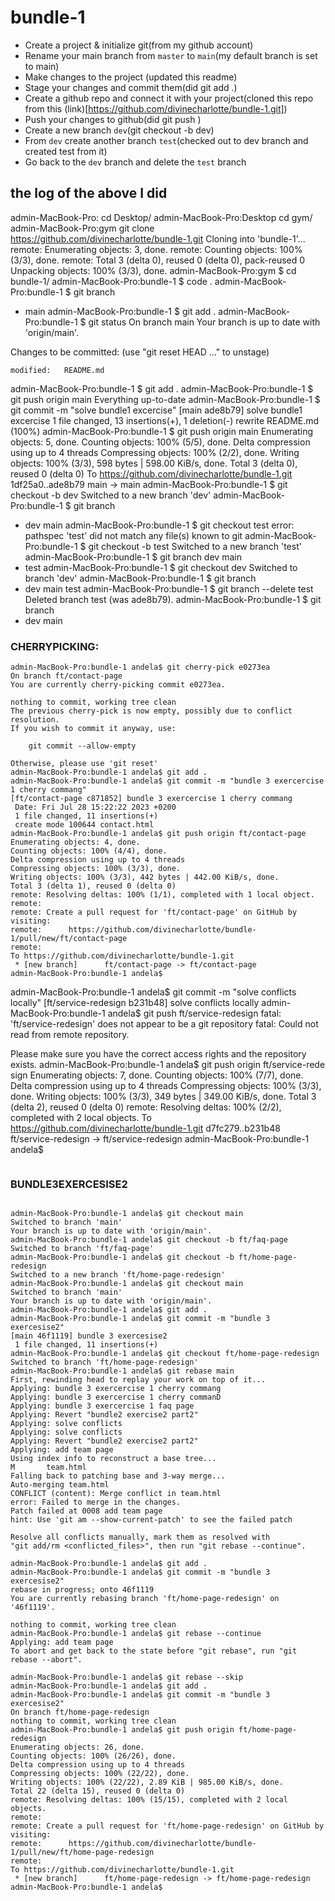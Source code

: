 # bundle-1

- Create a project & initialize git(from my github account)
- Rename your main branch from `master` to `main`(my default branch is set to main)
- Make changes to the project (updated this readme)
- Stage your changes and commit them(did git add .)
- Create a github repo and connect it with your project(cloned this repo from this (link)[https://github.com/divinecharlotte/bundle-1.git])
- Push your changes to github(did git push )
- Create a new branch `dev`(git checkout -b dev)
- From `dev` create another branch `test`(checked out to dev branch and created test from it)
- Go back to the `dev` branch and delete the `test` branch

## the log of the above I did

admin-MacBook-Pro: cd Desktop/
admin-MacBook-Pro:Desktop cd gym/
admin-MacBook-Pro:gym git clone https://github.com/divinecharlotte/bundle-1.git
Cloning into 'bundle-1'...
remote: Enumerating objects: 3, done.
remote: Counting objects: 100% (3/3), done.
remote: Total 3 (delta 0), reused 0 (delta 0), pack-reused 0
Unpacking objects: 100% (3/3), done.
admin-MacBook-Pro:gym $ cd bundle-1/
admin-MacBook-Pro:bundle-1 $ code .
admin-MacBook-Pro:bundle-1 $ git branch

- main
  admin-MacBook-Pro:bundle-1 $ git add .
  admin-MacBook-Pro:bundle-1 $ git status
  On branch main
  Your branch is up to date with 'origin/main'.

Changes to be committed:
(use "git reset HEAD <file>..." to unstage)

    modified:   README.md

admin-MacBook-Pro:bundle-1 $ git add .
admin-MacBook-Pro:bundle-1 $ git push origin main
Everything up-to-date
admin-MacBook-Pro:bundle-1 $ git commit -m "solve bundle1 excercise"
[main ade8b79] solve bundle1 excercise
1 file changed, 13 insertions(+), 1 deletion(-)
rewrite README.md (100%)
admin-MacBook-Pro:bundle-1 $ git push origin main
Enumerating objects: 5, done.
Counting objects: 100% (5/5), done.
Delta compression using up to 4 threads
Compressing objects: 100% (2/2), done.
Writing objects: 100% (3/3), 598 bytes | 598.00 KiB/s, done.
Total 3 (delta 0), reused 0 (delta 0)
To https://github.com/divinecharlotte/bundle-1.git
1df25a0..ade8b79 main -> main
admin-MacBook-Pro:bundle-1 $ git checkout -b dev
Switched to a new branch 'dev'
admin-MacBook-Pro:bundle-1 $ git branch

- dev
  main
  admin-MacBook-Pro:bundle-1 $ git checkout test
  error: pathspec 'test' did not match any file(s) known to git
  admin-MacBook-Pro:bundle-1 $ git checkout -b test
  Switched to a new branch 'test'
  admin-MacBook-Pro:bundle-1 $ git branch
  dev
  main
- test
  admin-MacBook-Pro:bundle-1 $ git checkout dev
  Switched to branch 'dev'
  admin-MacBook-Pro:bundle-1 $ git branch
- dev
  main
  test
  admin-MacBook-Pro:bundle-1 $ git branch --delete test
  Deleted branch test (was ade8b79).
  admin-MacBook-Pro:bundle-1 $ git branch
- dev
  main

### CHERRYPICKING:

```
admin-MacBook-Pro:bundle-1 andela$ git cherry-pick e0273ea
On branch ft/contact-page
You are currently cherry-picking commit e0273ea.

nothing to commit, working tree clean
The previous cherry-pick is now empty, possibly due to conflict resolution.
If you wish to commit it anyway, use:

    git commit --allow-empty

Otherwise, please use 'git reset'
admin-MacBook-Pro:bundle-1 andela$ git add .
admin-MacBook-Pro:bundle-1 andela$ git commit -m "bundle 3 exercercise 1 cherry commang"
[ft/contact-page c871852] bundle 3 exercercise 1 cherry commang
 Date: Fri Jul 28 15:22:22 2023 +0200
 1 file changed, 11 insertions(+)
 create mode 100644 contact.html
admin-MacBook-Pro:bundle-1 andela$ git push origin ft/contact-page
Enumerating objects: 4, done.
Counting objects: 100% (4/4), done.
Delta compression using up to 4 threads
Compressing objects: 100% (3/3), done.
Writing objects: 100% (3/3), 442 bytes | 442.00 KiB/s, done.
Total 3 (delta 1), reused 0 (delta 0)
remote: Resolving deltas: 100% (1/1), completed with 1 local object.
remote:
remote: Create a pull request for 'ft/contact-page' on GitHub by visiting:
remote:      https://github.com/divinecharlotte/bundle-1/pull/new/ft/contact-page
remote:
To https://github.com/divinecharlotte/bundle-1.git
 * [new branch]      ft/contact-page -> ft/contact-page
admin-MacBook-Pro:bundle-1 andela$
```

admin-MacBook-Pro:bundle-1 andela$ git commit -m "solve conflicts locally"
[ft/service-redesign b231b48] solve conflicts locally
admin-MacBook-Pro:bundle-1 andela$ git push ft/service-redesign
fatal: 'ft/service-redesign' does not appear to be a git repository
fatal: Could not read from remote repository.

Please make sure you have the correct access rights
and the repository exists.
admin-MacBook-Pro:bundle-1 andela$ git push origin ft/service-rede
sign
Enumerating objects: 7, done.
Counting objects: 100% (7/7), done.
Delta compression using up to 4 threads
Compressing objects: 100% (3/3), done.
Writing objects: 100% (3/3), 349 bytes | 349.00 KiB/s, done.
Total 3 (delta 2), reused 0 (delta 0)
remote: Resolving deltas: 100% (2/2), completed with 2 local objects.
To https://github.com/divinecharlotte/bundle-1.git
d7fc279..b231b48 ft/service-redesign -> ft/service-redesign
admin-MacBook-Pro:bundle-1 andela$

```

```

### BUNDLE3EXERCESISE2

```

admin-MacBook-Pro:bundle-1 andela$ git checkout main
Switched to branch 'main'
Your branch is up to date with 'origin/main'.
admin-MacBook-Pro:bundle-1 andela$ git checkout -b ft/faq-page
Switched to branch 'ft/faq-page'
admin-MacBook-Pro:bundle-1 andela$ git checkout -b ft/home-page-redesign
Switched to a new branch 'ft/home-page-redesign'
admin-MacBook-Pro:bundle-1 andela$ git checkout main
Switched to branch 'main'
Your branch is up to date with 'origin/main'.
admin-MacBook-Pro:bundle-1 andela$ git add .
admin-MacBook-Pro:bundle-1 andela$ git commit -m "bundle 3 exercesise2"
[main 46f1119] bundle 3 exercesise2
 1 file changed, 11 insertions(+)
admin-MacBook-Pro:bundle-1 andela$ git checkout ft/home-page-redesign
Switched to branch 'ft/home-page-redesign'
admin-MacBook-Pro:bundle-1 andela$ git rebase main
First, rewinding head to replay your work on top of it...
Applying: bundle 3 exercercise 1 cherry commang
Applying: bundle 3 exercercise 1 cherry commanD
Applying: bundle 3 exercercise 1 faq page
Applying: Revert "bundle2 exercise2 part2"
Applying: solve conflicts
Applying: solve conflicts
Applying: Revert "bundle2 exercise2 part2"
Applying: add team page
Using index info to reconstruct a base tree...
M       team.html
Falling back to patching base and 3-way merge...
Auto-merging team.html
CONFLICT (content): Merge conflict in team.html
error: Failed to merge in the changes.
Patch failed at 0008 add team page
hint: Use 'git am --show-current-patch' to see the failed patch

Resolve all conflicts manually, mark them as resolved with
"git add/rm <conflicted_files>", then run "git rebase --continue".

admin-MacBook-Pro:bundle-1 andela$ git add .
admin-MacBook-Pro:bundle-1 andela$ git commit -m "bundle 3 exercesise2"
rebase in progress; onto 46f1119
You are currently rebasing branch 'ft/home-page-redesign' on '46f1119'.

nothing to commit, working tree clean
admin-MacBook-Pro:bundle-1 andela$ git rebase --continue
Applying: add team page
To abort and get back to the state before "git rebase", run "git rebase --abort".

admin-MacBook-Pro:bundle-1 andela$ git rebase --skip
admin-MacBook-Pro:bundle-1 andela$ git add .
admin-MacBook-Pro:bundle-1 andela$ git commit -m "bundle 3 exercesise2"
On branch ft/home-page-redesign
nothing to commit, working tree clean
admin-MacBook-Pro:bundle-1 andela$ git push origin ft/home-page-redesign
Enumerating objects: 26, done.
Counting objects: 100% (26/26), done.
Delta compression using up to 4 threads
Compressing objects: 100% (22/22), done.
Writing objects: 100% (22/22), 2.89 KiB | 985.00 KiB/s, done.
Total 22 (delta 15), reused 0 (delta 0)
remote: Resolving deltas: 100% (15/15), completed with 2 local objects.
remote:
remote: Create a pull request for 'ft/home-page-redesign' on GitHub by visiting:
remote:      https://github.com/divinecharlotte/bundle-1/pull/new/ft/home-page-redesign
remote:
To https://github.com/divinecharlotte/bundle-1.git
 * [new branch]      ft/home-page-redesign -> ft/home-page-redesign
admin-MacBook-Pro:bundle-1 andela$
```
